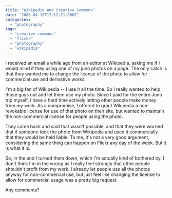 ```yaml
---
title: "Wikipedia And Creative Commons"
date: "2008-04-15T17:12:21.000Z"
categories: 
  - "photography"
tags: 
  - "creative-commons"
  - "flickr"
  - "photography"
  - "wikipedia"
---
```


I received an email a while ago from an editor at Wikipedia, asking me if I would mind if they using one of my juno photos on a page. The only catch is that they wanted me to change the license of the photo to allow for commercial use and derivative works.

I'm a big fan of Wikipedia -- I use it all the time. So I really wanted to help those guys out and let them use my photo. Since I paid for the entire Juno trip myself, I have a hard time actively letting other people make money from my work. As a compromise, I offered to grant Wikipedia a non-revokable license for use of that photo on their site, but wanted to maintain the non-commercial license for people using the photo.

They came back and said that wasn't possible, and that they were worried that if someone took the photo from Wikipedia and used it commercially that they would be held liable. To me, it's not a very good argument, considering the same thing can happen on Flickr any day of the week. But it is what it is.

So, in the end I turned them down, which I'm actually kind of bothered by. I don't think I'm in the wrong as I really feel strongly that other people shouldn't profit from my work. I already let people use all the photos anyway for non-commercial use, but just feel like changing the license to allow for commercial usage was a pretty big request.

Any comments?
